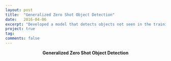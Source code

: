 ```yaml
---
layout: post
title:  "Generalized Zero Shot Object Detection"
date:   2016-04-06
excerpt: "Developed a model that detects objects not seen in the training set, using Generative Adversarial Network and Variational Encoders. Compared the results obtained from both the models and wrote a research paper explaining the findings."
project: true
tag:
comments: false
---
```



    
<center><b>Generalized Zero Shot Object Detection</b></center>
